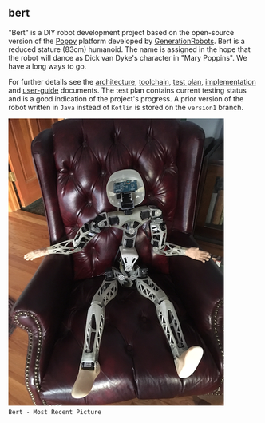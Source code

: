## bert
"Bert" is a DIY robot development project based on the open-source version of the [Poppy](https://www.poppy-project.org/en/) platform developed by [GenerationRobots](https://www.generationrobots.com/en/278-poppy-humanoid-robot). Bert is a reduced stature (83cm) humanoid. The name is assigned in the hope that the robot will dance as Dick van Dyke's character in "Mary Poppins". We have a long ways to go.


 For further details see the [architecture](http://github.com/chuckcoughlin/bert/tree/master/docs/architecture.md), [toolchain](https://github.com/chuckcoughlin/bert/tree/master/docs/toolchain.md), [test plan](https://github.com/chuckcoughlin/bert/tree/master/docs/testplan.md), [implementation](https://github.com/chuckcoughlin/bert/tree/master/docs/implementation.md) and [user-guide](http://github.com/chuckcoughlin/bert/tree/master/docs/user-guide.md) documents.
 The test plan contains current testing status and is a good indication of the project's progress. A prior version of the robot written in `Java` instead of `Kotlin` is stored on the `version1` branch.

 ![Bert](/images/current_state.png)
 ```                  Bert - Most Recent Picture     ```
